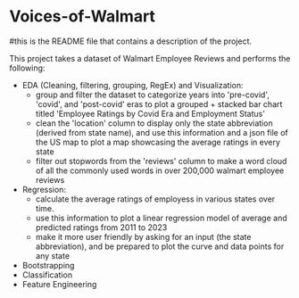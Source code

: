 # Voices-of-Walmart

#this is the README file that contains a description of the project.

This project takes a dataset of Walmart Employee Reviews and performs the following:
- EDA (Cleaning, filtering, grouping, RegEx) and Visualization:
    - group and filter the dataset to categorize years into 'pre-covid', 'covid', and 'post-covid' eras to plot a grouped + stacked bar chart titled 'Employee Ratings by Covid Era and Employment Status'
    - clean the 'location' column to display only the state abbreviation (derived from state name), and use this information and a json file of the US map to plot a map showcasing the average ratings in every state
    - filter out stopwords from the 'reviews' column to make a word cloud of all the commonly used words in over 200,000 walmart employee reviews
- Regression:
    - calculate the average ratings of employess in various states over time.
    - use this information to plot a linear regression model of average and predicted ratings from 2011 to 2023
    - make it more user friendly by asking for an input (the state abbreviation), and be prepared to plot the curve and data points for any state
- Bootstrapping
- Classification
- Feature Engineering 